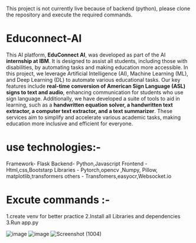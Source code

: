 This project is not currently live because of backend (python), please clone the repository and execute the required commands.
# Educonnect-AI

This AI platform, **EduConnect AI**, was developed as part of the AI **internship at IBM**. It is designed to assist all students, including those with disabilities, by automating tasks and making education more accessible. In this project, we leverage Artificial Intelligence (AI), Machine Learning (ML), and Deep Learning (DL) to automate various educational tasks. Our key features include **real-time conversion of American Sign Language (ASL) signs to text and audio**, enhancing communication for students who use sign language. Additionally, we have developed a suite of tools to aid in learning, such as a **handwritten equation solver, a handwritten text extractor, a computer text extractor, and a text summarizer**. These services aim to simplify and accelerate various academic tasks, making education more inclusive and efficient for everyone.

# use technologies:-
Framework- Flask
Backend- Python,Javascript
Frontend - Html,css,Bootstarp
Libraries - Pytorch,opencv ,Numpy, Pillow, matplotlib,transformers
others - Transfomers,easyocr,Websocket.io

# Excute commands :-
1.create venv for better practice
2.Install all Libraries and dependencies
3.Run app.py 

![image](https://github.com/user-attachments/assets/408874fa-6d3b-479a-8b9b-299bf5850df2)
![image](https://github.com/user-attachments/assets/c3087c09-a501-439a-b3ad-d5a3930703ec)
![Screenshot (1004)](https://github.com/user-attachments/assets/d22366ad-34ae-4efa-99b0-b2b1af29f268)


